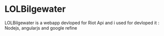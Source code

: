 # LOLBilgewater
LOLBilgewater is a webapp devloped for Riot Api and i used for devloped it : Nodejs, angularjs and google refine 

